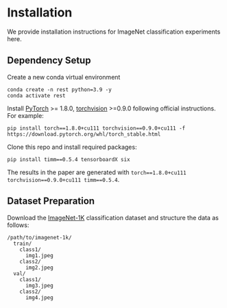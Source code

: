 # Installation

We provide installation instructions for ImageNet classification experiments here.

## Dependency Setup
Create a new conda virtual environment
```
conda create -n rest python=3.9 -y
conda activate rest
```

Install [PyTorch](https://pytorch.org/) >= 1.8.0, [torchvision](https://pytorch.org/vision/stable/index.html) >=0.9.0 following official instructions. For example:
```
pip install torch==1.8.0+cu111 torchvision==0.9.0+cu111 -f https://download.pytorch.org/whl/torch_stable.html
```

Clone this repo and install required packages:
```
pip install timm==0.5.4 tensorboardX six
```

The results in the paper are generated with `torch==1.8.0+cu111 torchvision==0.9.0+cu111 timm==0.5.4`.

## Dataset Preparation

Download the [ImageNet-1K](http://image-net.org/) classification dataset and structure the data as follows:
```
/path/to/imagenet-1k/
  train/
    class1/
      img1.jpeg
    class2/
      img2.jpeg
  val/
    class1/
      img3.jpeg
    class2/
      img4.jpeg
```